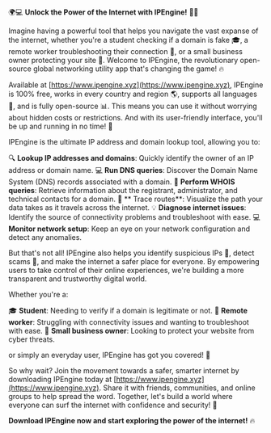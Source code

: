 🌍💻 **Unlock the Power of the Internet with IPEngine!** 📡🔥

Imagine having a powerful tool that helps you navigate the vast expanse of the internet, whether you're a student checking if a domain is fake 🎓, a remote worker troubleshooting their connection 💼, or a small business owner protecting your site 🏢. Welcome to IPEngine, the revolutionary open-source global networking utility app that's changing the game! 🔥

Available at [https://www.ipengine.xyz](https://www.ipengine.xyz), IPEngine is 100% free, works in every country and region 🌎, supports all languages 💬, and is fully open-source 📊. This means you can use it without worrying about hidden costs or restrictions. And with its user-friendly interface, you'll be up and running in no time! 🚀

IPEngine is the ultimate IP address and domain lookup tool, allowing you to:

🔍 **Lookup IP addresses and domains**: Quickly identify the owner of an IP address or domain name.
💻 **Run DNS queries**: Discover the Domain Name System (DNS) records associated with a domain.
💸 **Perform WHOIS queries**: Retrieve information about the registrant, administrator, and technical contacts for a domain.
📍 ** Trace routes**: Visualize the path your data takes as it travels across the internet.
💡 **Diagnose internet issues**: Identify the source of connectivity problems and troubleshoot with ease.
💻 **Monitor network setup**: Keep an eye on your network configuration and detect any anomalies.

But that's not all! IPEngine also helps you identify suspicious IPs 🔴, detect scams 🚨, and make the internet a safer place for everyone. By empowering users to take control of their online experiences, we're building a more transparent and trustworthy digital world.

Whether you're a:

🎓 **Student**: Needing to verify if a domain is legitimate or not.
💼 **Remote worker**: Struggling with connectivity issues and wanting to troubleshoot with ease.
🏢 **Small business owner**: Looking to protect your website from cyber threats.

or simply an everyday user, IPEngine has got you covered! 💯

So why wait? Join the movement towards a safer, smarter internet by downloading IPEngine today at [https://www.ipengine.xyz](https://www.ipengine.xyz). Share it with friends, communities, and online groups to help spread the word. Together, let's build a world where everyone can surf the internet with confidence and security! 🌟

**Download IPEngine now and start exploring the power of the internet!** 🔥